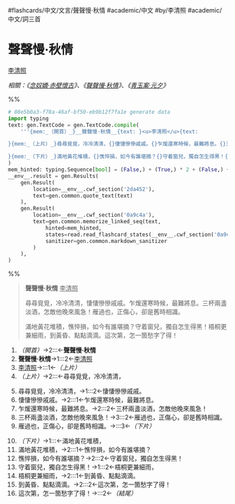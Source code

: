 #flashcards/中文/文言/聲聲慢·秋情 #academic/中文 #by/李清照 #academic/中文/詞三首

# 聲聲慢·秋情
<u>李清照</u>

_相關：《[念奴嬌·赤壁懷古](念奴嬌·赤壁懷古.md)》、《[聲聲慢·秋情](聲聲慢·秋情.md)》、《[青玉案·元夕](青玉案·元夕.md)》_

%%
```Python
# 08e5b0a3-f78a-46af-bf50-eb9b12f7fa1e generate data
import typing
text: gen.TextCode = gen.TextCode.compile(
	'''{mem:_（開首）_}__聲聲慢·秋情__{text: }<u>李清照</u>{text:

}{mem:_（上片）_}尋尋覓覓，冷冷清清，{}悽悽慘慘戚戚。{}乍煖還寒時候，最難將息。{}三杯兩盞淡酒，怎敵他晚來風急！{}雁過也，正傷心，卻是舊時相識。{text:

}{mem:_（下片）_}滿地黃花堆積，{}憔悴損，如今有誰堪摘？{}守着窗兒，獨自怎生得黑！{}梧桐更兼細雨，{}到黃昏、點點滴滴。{}這次第，怎一箇愁字了得！{mem:_（結尾）_}'''
)
mem_hinted: typing.Sequence[bool] = (False,) + (True,) * 2 + (False,) + (True,) * 5 + (False,) + (True,) * 6 + (False,)
__env__.result = gen.Results(
	gen.Result(
		location=__env__.cwf_section('2da452'),
		text=gen.common.quote_text(text)
	),
	gen.Result(
		location=__env__.cwf_section('0a9c4a'),
		text=gen.common.memorize_linked_seq(text,
			hinted=mem_hinted,
			states=read.read_flashcard_states(__env__.cwf_section('0a9c4a')),
			sanitizer=gen.common.markdown_sanitizer
		)
	),
)
```
%%

<!--08e5b0a3-f78a-46af-bf50-eb9b12f7fa1e generate section="2da452"--><!-- The following content is generated at 2022-10-18T00:13:52.668692+08:00. Any edits will be overridden! -->
> __聲聲慢·秋情__ <u>李清照</u>
>
> 尋尋覓覓，冷冷清清，悽悽慘慘戚戚。乍煖還寒時候，最難將息。三杯兩盞淡酒，怎敵他晚來風急！雁過也，正傷心，卻是舊時相識。
>
> 滿地黃花堆積，憔悴損，如今有誰堪摘？守着窗兒，獨自怎生得黑！梧桐更兼細雨，到黃昏、點點滴滴。這次第，怎一箇愁字了得！<!--/08e5b0a3-f78a-46af-bf50-eb9b12f7fa1e-->

<!--08e5b0a3-f78a-46af-bf50-eb9b12f7fa1e generate section="0a9c4a"--><!-- The following content is generated at 2022-10-18T00:13:52.677694+08:00. Any edits will be overridden! -->
1. _（開首）_→2:::←__聲聲慢·秋情__ <!--SR:!2022-09-21,137,292!2023-02-23,249,313-->
2. __聲聲慢·秋情__→1:::2←<u>李清照</u> <!--SR:!2023-02-28,189,252!2023-06-02,283,272-->
3. <u>李清照</u>→:::1←_（上片）_ <!--SR:!2023-02-11,266,330!2022-11-26,189,312-->
4. _（上片）_→2:::←尋尋覓覓，冷冷清清， <!--SR:!2023-06-21,302,270!2024-01-17,454,292-->
5. 尋尋覓覓，冷冷清清，→1:::2←悽悽慘慘戚戚。 <!--SR:!2022-12-06,170,254!2023-01-03,133,214-->
6. 悽悽慘慘戚戚。→2:::1←乍煖還寒時候，最難將息。 <!--SR:!2023-01-01,131,230!2022-12-13,112,235-->
7. 乍煖還寒時候，最難將息。→2:::2←三杯兩盞淡酒，怎敵他晚來風急！ <!--SR:!2022-12-04,168,255!2022-11-25,159,255-->
8. 三杯兩盞淡酒，怎敵他晚來風急！→3:::2←雁過也，正傷心，卻是舊時相識。 <!--SR:!2023-03-13,202,235!2023-01-02,132,215-->
9. 雁過也，正傷心，卻是舊時相識。→:::3←_（下片）_ <!--SR:!2024-01-19,456,292!2022-11-01,70,230-->
10. _（下片）_→1:::←滿地黃花堆積， <!--SR:!2022-12-12,175,254!2022-12-05,195,314-->
11. 滿地黃花堆積，→2:::1←憔悴損，如今有誰堪摘？ <!--SR:!2023-03-11,200,234!2022-12-17,116,235-->
12. 憔悴損，如今有誰堪摘？→2:::2←守着窗兒，獨自怎生得黑！ <!--SR:!2023-03-08,197,235!2022-12-17,181,255-->
13. 守着窗兒，獨自怎生得黑！→1:::2←梧桐更兼細雨， <!--SR:!2023-06-25,306,274!2022-12-12,111,210-->
14. 梧桐更兼細雨，→2:::1←到黃昏、點點滴滴。 <!--SR:!2022-11-26,160,252!2022-11-24,158,254-->
15. 到黃昏、點點滴滴。→2:::2←這次第，怎一箇愁字了得！ <!--SR:!2022-12-11,175,252!2022-12-19,183,255-->
16. 這次第，怎一箇愁字了得！→:::2←_（結尾）_ <!--SR:!2022-11-22,199,312!2022-12-18,182,252--><!--/08e5b0a3-f78a-46af-bf50-eb9b12f7fa1e-->
